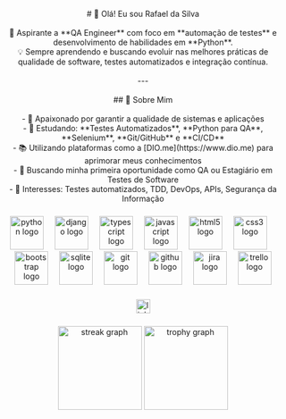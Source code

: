 <p align="center"># 👋  Olá! Eu sou Rafael da Silva<br><br>🎯 Aspirante a **QA Engineer** com foco em **automação de testes** e desenvolvimento de habilidades em **Python**.  <br>💡 Sempre aprendendo e buscando evoluir nas melhores práticas de qualidade de software, testes automatizados e integração contínua.  <br><br>---<br><br>## 🚀 Sobre Mim<br><br>- 🧪 Apaixonado por garantir a qualidade de sistemas e aplicações<br>- 📘 Estudando: **Testes Automatizados**, **Python para QA**, **Selenium**, **Git/GitHub** e **CI/CD**<br>- 📚 Utilizando plataformas como a [DIO.me](https://www.dio.me) para aprimorar meus conhecimentos<br>- 💼 Buscando minha primeira oportunidade como QA ou Estagiário em Testes de Software<br>- 🌱 Interesses: Testes automatizados, TDD, DevOps, APIs, Segurança da Informação</p>

###

<div align="center">
  <img src="https://skillicons.dev/icons?i=py" height="60" alt="python logo"  />
  <img width="12" />
  <img src="https://skillicons.dev/icons?i=django" height="60" alt="django logo"  />
  <img width="12" />
  <img src="https://skillicons.dev/icons?i=ts" height="60" alt="typescript logo"  />
  <img width="12" />
  <img src="https://skillicons.dev/icons?i=js" height="60" alt="javascript logo"  />
  <img width="12" />
  <img src="https://skillicons.dev/icons?i=html" height="60" alt="html5 logo"  />
  <img width="12" />
  <img src="https://skillicons.dev/icons?i=css" height="60" alt="css3 logo"  />
  <img width="12" />
  <img src="https://skillicons.dev/icons?i=bootstrap" height="60" alt="bootstrap logo"  />
  <img width="12" />
  <img src="https://skillicons.dev/icons?i=sqlite" height="60" alt="sqlite logo"  />
  <img width="12" />
  <img src="https://skillicons.dev/icons?i=git" height="60" alt="git logo"  />
  <img width="12" />
  <img src="https://skillicons.dev/icons?i=github" height="60" alt="github logo"  />
  <img width="12" />
  <img src="https://img.shields.io/badge/Jira-0052CC?logo=jira&logoColor=white&style=for-the-badge" height="60" alt="jira logo"  />
  <img width="12" />
  <img src="https://img.shields.io/badge/Trello-0052CC?logo=trello&logoColor=white&style=for-the-badge" height="60" alt="trello logo"  />
</div>

###

<div align="center">
  <a href="https://www.linkedin.com/in/rafael-da-silva-393694266/" target="_blank">
    <img src="https://img.shields.io/static/v1?message=LinkedIn&logo=linkedin&label=&color=0077B5&logoColor=white&labelColor=&style=for-the-badge" height="25" alt="linkedin logo"  />
  </a>
</div>

###

<div align="center">
  <img src="https://streak-stats.demolab.com?user=RafaelDaSilva-DEV&locale=en&mode=daily&theme=dracula&hide_border=false&border_radius=5&order=3" height="150" alt="streak graph"  />
  <img src="https://github-profile-trophy.vercel.app?username=RafaelDaSilva-DEV&theme=dracula&column=-1&row=1&margin-w=8&margin-h=8&no-bg=false&no-frame=false&order=4" height="150" alt="trophy graph"  />
</div>

###
